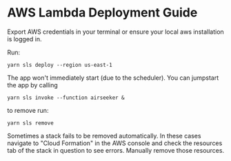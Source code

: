 # AWS Lambda Deployment Guide

Export AWS credentials in your terminal or ensure your local aws installation is logged in.

Run:

```shell
yarn sls deploy --region us-east-1
```

The app won't immediately start (due to the scheduler). You can jumpstart the app by calling

```shell
yarn sls invoke --function airseeker &
```

to remove run:

```shell
yarn sls remove
```

Sometimes a stack fails to be removed automatically. In these cases navigate to "Cloud Formation" in the AWS console and
check the resources tab of the stack in question to see errors. Manually remove those resources.

